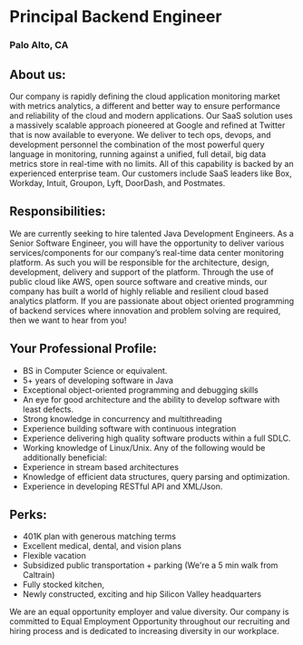 # Principal Backend Engineer
### Palo Alto, CA

## About us:
Our company is rapidly defining the cloud application monitoring market with metrics analytics, a different and better way to ensure performance and reliability of the cloud and modern applications. Our SaaS solution uses a massively scalable approach pioneered at Google and refined at Twitter that is now available to everyone. We deliver to tech ops, devops, and development personnel the combination of the most powerful query language in monitoring, running against a unified, full detail, big data metrics store in real-time with no limits. All of this capability is backed by an experienced enterprise team. Our customers include SaaS leaders like Box, Workday, Intuit, Groupon, Lyft, DoorDash, and Postmates.

## Responsibilities:
We are currently seeking to hire talented Java Development Engineers. As a Senior Software Engineer, you will have the opportunity to deliver various services/components for our company’s real-time data center monitoring platform. As such you will be responsible for the architecture, design, development, delivery and support of the platform. Through the use of public cloud like AWS, open source software and creative minds, our company has built a world of highly reliable and resilient cloud based analytics platform.
If you are passionate about object oriented programming of backend services where innovation and problem solving are required, then we want to hear from you!

## Your Professional Profile:
+	BS in Computer Science or equivalent.
+	5+ years of developing software in Java
+	Exceptional object-oriented programming and debugging skills
+	An eye for good architecture and the ability to develop software with least defects.
+	Strong knowledge in concurrency and multithreading
+	Experience building software with continuous integration
+	Experience delivering high quality software products within a full SDLC.
+	Working knowledge of Linux/Unix.
Any of the following would be additionally beneficial:
+	Experience in stream based architectures
+	Knowledge of efficient data structures, query parsing and optimization.
+	Experience in developing RESTful API and XML/Json.

## Perks:
+	401K plan with generous matching terms
+	Excellent medical, dental, and vision plans
+	Flexible vacation
+	Subsidized public transportation + parking (We're a 5 min walk from Caltrain)
+	Fully stocked kitchen,
+	Newly constructed, exciting and hip Silicon Valley headquarters

We are an equal opportunity employer and value diversity. Our company is committed to Equal Employment Opportunity throughout our recruiting and hiring process and is dedicated to increasing diversity in our workplace.
